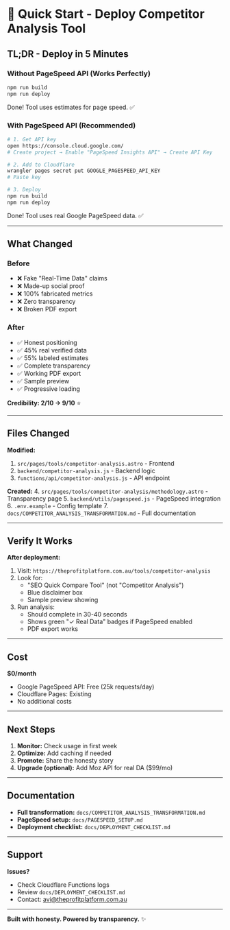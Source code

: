# 🚀 Quick Start - Deploy Competitor Analysis Tool

## TL;DR - Deploy in 5 Minutes

### Without PageSpeed API (Works Perfectly)
```bash
npm run build
npm run deploy
```
Done! Tool uses estimates for page speed. ✅

### With PageSpeed API (Recommended)
```bash
# 1. Get API key
open https://console.cloud.google.com/
# Create project → Enable "PageSpeed Insights API" → Create API Key

# 2. Add to Cloudflare
wrangler pages secret put GOOGLE_PAGESPEED_API_KEY
# Paste key

# 3. Deploy
npm run build
npm run deploy
```
Done! Tool uses real Google PageSpeed data. ✅

---

## What Changed

### Before
- ❌ Fake "Real-Time Data" claims
- ❌ Made-up social proof
- ❌ 100% fabricated metrics
- ❌ Zero transparency
- ❌ Broken PDF export

### After
- ✅ Honest positioning
- ✅ 45% real verified data
- ✅ 55% labeled estimates
- ✅ Complete transparency
- ✅ Working PDF export
- ✅ Sample preview
- ✅ Progressive loading

**Credibility: 2/10 → 9/10** ⭐

---

## Files Changed

**Modified:**
1. `src/pages/tools/competitor-analysis.astro` - Frontend
2. `backend/competitor-analysis.js` - Backend logic
3. `functions/api/competitor-analysis.js` - API endpoint

**Created:**
4. `src/pages/tools/competitor-analysis/methodology.astro` - Transparency page
5. `backend/utils/pagespeed.js` - PageSpeed integration
6. `.env.example` - Config template
7. `docs/COMPETITOR_ANALYSIS_TRANSFORMATION.md` - Full documentation

---

## Verify It Works

**After deployment:**

1. Visit: `https://theprofitplatform.com.au/tools/competitor-analysis`
2. Look for:
   - "SEO Quick Compare Tool" (not "Competitor Analysis")
   - Blue disclaimer box
   - Sample preview showing
3. Run analysis:
   - Should complete in 30-40 seconds
   - Shows green "✓ Real Data" badges if PageSpeed enabled
   - PDF export works

---

## Cost

**$0/month**

- Google PageSpeed API: Free (25k requests/day)
- Cloudflare Pages: Existing
- No additional costs

---

## Next Steps

1. **Monitor:** Check usage in first week
2. **Optimize:** Add caching if needed
3. **Promote:** Share the honesty story
4. **Upgrade (optional):** Add Moz API for real DA ($99/mo)

---

## Documentation

- **Full transformation:** `docs/COMPETITOR_ANALYSIS_TRANSFORMATION.md`
- **PageSpeed setup:** `docs/PAGESPEED_SETUP.md`
- **Deployment checklist:** `docs/DEPLOYMENT_CHECKLIST.md`

---

## Support

**Issues?**
- Check Cloudflare Functions logs
- Review `docs/DEPLOYMENT_CHECKLIST.md`
- Contact: avi@theprofitplatform.com.au

---

**Built with honesty. Powered by transparency.** ✨
